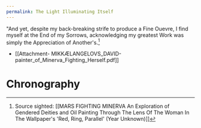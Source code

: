 ```yaml
---
permalink: The Light Illuminating Itself
---
```

"And yet, despite my back-breaking strife to produce a Fine Ouevre, I find myself at the End of my Sorrows, acknowledging my greatest Work was simply the Appreciation of Another's.[^s] 
- [[Attachment- MIKKÆLANGELOVS_DAVID-painter_of_Minerva_Fighting_Herself.pdf]]
# Chronography

[^s]: Source sighted: [[MARS FIGHTING MINERVA An Exploration of Gendered Deities and Oil Painting Through The Lens Of The Woman In The Wallpaper's 'Red, Ring, Parallel' (Year Unknown)]]